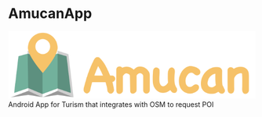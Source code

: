 # AmucanApp
![alt text](https://raw.githubusercontent.com/dadapunk/AmucanApp/master/Images/horizontal_logo.png)
Android App for Turism that integrates with OSM to request POI
